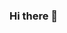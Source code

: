 ### Hi there 👋
<!--
**Guangxuan-Xiao/Guangxuan-Xiao** is a ✨ _special_ ✨ repository because its `README.md` (this file) appears on your GitHub profile.

Here are some ideas to get you started:

- 🔭 I’m currently working on ...
- 🌱 I’m currently learning ...
- 👯 I’m looking to collaborate on ...
- 🤔 I’m looking for help with ...
- 💬 Ask me about ...
- 📫 How to reach me: ...
- 😄 Pronouns: ...
- ⚡ Fun fact: ...
-->

<!-- <a href="https://github.com/Guangxuan-Xiao"><img align="center" alt="Top Langs" src="https://github-readme-stats.vercel.app/api/top-langs/?username=Guangxuan-Xiao&layout=compact&hide=HTML,CSS,QMAKE" /></a> -->

